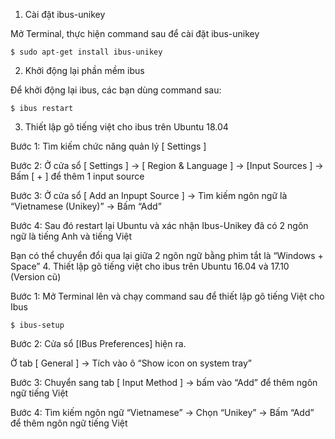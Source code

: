 1. Cài đặt ibus-unikey

Mở Terminal, thực hiện command sau để cài đặt ibus-unikey

    $ sudo apt-get install ibus-unikey

2. Khởi động lại phần mềm ibus

Để khởi động lại ibus, các bạn dùng command sau:

    $ ibus restart

3. Thiết lập gõ tiếng việt cho ibus trên Ubuntu 18.04

Bước 1: Tìm kiếm chức năng quản lý [ Settings ]

Bước 2: Ở cửa sổ [ Settings ] -> [ Region  & Language ] -> [Input Sources ] -> Bấm [ + ] để thêm 1 input source

Bước 3: Ở cửa sổ [ Add an Inpupt Source ] -> Tìm kiếm ngôn ngữ là “Vietnamese (Unikey)” -> Bấm “Add”

Bước 4: Sau đó restart lại Ubuntu và xác nhận Ibus-Unikey đã có 2 ngôn ngữ là tiếng Anh và tiếng Việt

Bạn có thể chuyển đổi qua lại giữa 2 ngôn ngữ bằng phìm tắt là “Windows + Space”
4. Thiết lập gõ tiếng việt cho ibus trên Ubuntu 16.04 và 17.10 (Version cũ)

Bước 1: Mở Terminal lên và chạy command sau để thiết lập gõ tiếng Việt cho Ibus

    $ ibus-setup

Bước 2: Cửa sổ [IBus Preferences] hiện ra.

Ở tab [ General ] -> Tích vào ô “Show icon on system tray”

Bước 3: Chuyển sang tab [ Input Method ] -> bấm vào “Add” để thêm ngôn ngữ tiếng Việt

Bước 4: Tìm kiếm ngôn ngữ “Vietnamese” -> Chọn “Unikey” -> Bấm “Add” để thêm ngôn ngữ tiếng Việt


